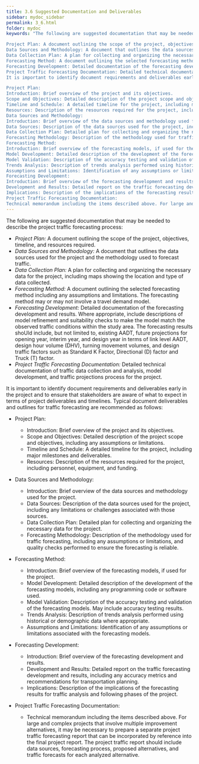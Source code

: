 ```yaml
---
title: 3.6 Suggested Documentation and Deliverables
sidebar: mydoc_sidebar
permalink: 3_6.html
folder: mydoc
keywords: "The following are suggested documentation that may be needed to describe the project traffic forecasting process:

Project Plan: A document outlining the scope of the project, objectives, timeline, and resources required.
Data Sources and Methodology: A document that outlines the data sources used for the project and the methodology used to forecast traffic.
Data Collection Plan: A plan for collecting and organizing the necessary data for the project, including maps showing the location and type of data collected.
Forecasting Method: A document outlining the selected forecasting method including any assumptions and limitations. The forecasting method may or may not involve a travel demand model.
Forecasting Development: Detailed documentation of the forecasting development and results. Where appropriate, include descriptions of model refinement and suitability checks to make the model match the observed traffic conditions within the study area. The forecasting results shoUld include, but not limited to, existing AADT, future projections for opening year, interim year, and design year in terms of link level AADT, design hour volume (DHV), turning movement volumes, and design traffic factors such as Standard K Factor, Directional (D) factor and Truck (T) factor.
Project Traffic Forecasting Documentation: Detailed technical documentation of traffic data collection and analysis, model development, and traffic projections process for the project.
It is important to identify document requirements and deliverables early in the project and to ensure that stakeholders are aware of what to expect in terms of project deliverables and timelines. Typical document deliverables and outlines for traffic forecasting are recommended as follows:

Project Plan:
Introduction: Brief overview of the project and its objectives.
Scope and Objectives: Detailed description of the project scope and objectives, including any assumptions or limitations.
Timeline and Schedule: A detailed timeline for the project, including major milestones and deliverables.
Resources: Description of the resources required for the project, including personnel, equipment, and funding.
Data Sources and Methodology:
Introduction: Brief overview of the data sources and methodology used for the project.
Data Sources: Description of the data sources used for the project, including any limitations or challenges associated with those sources.
Data Collection Plan: Detailed plan for collecting and organizing the necessary data for the project.
Forecasting Methodology: Description of the methodology used for traffic forecasting, including any assumptions or limitations, and quality checks performed to ensure the forecasting is reliable.
Forecasting Method:
Introduction: Brief overview of the forecasting models, if used for the project.
Model Development: Detailed description of the development of the forecasting models, including any programming code or software used.
Model Validation: Description of the accuracy testing and validation of the forecasting models. May include accuracy testing results.
Trends Analysis: Description of trends analysis performed using historical or demographic data where appropriate.
Assumptions and Limitations: Identification of any assumptions or limitations associated with the forecasting models.
Forecasting Development:
Introduction: Brief overview of the forecasting development and results.
Development and Results: Detailed report on the traffic forecasting development and results, including any accuracy metrics and recommendations for transportation planning.
Implications: Description of the implications of the forecasting results for traffic analysis and following phases of the project.
Project Traffic Forecasting Documentation:
Technical memorandum including the items described above. For large and complex projects that involve multiple improvement alternatives, it may be necessary to prepare a separate project traffic forecasting report that can be incorporated by reference into the final project report. The project traffic report should include data sources, forecasting process, proposed alternatives, and traffic forecasts for each analyzed alternative."
---
```


<style>
  div{text-align: left;}
  .ul-circle ul li{ 
      list-style:circle;
      margin-left: 2rem;
      margin-top: 0;
      margin-bottom: 0;
}
</style>


The following are suggested documentation that may be needed to describe the project traffic forecasting process:
+ <i>Project Plan:</i> A document outlining the scope of the project, objectives, timeline, and resources required.
+ <i>Data Sources and Methodology:</i> A document that outlines the data sources used for the project and the methodology used to forecast traffic.
+ <i>Data Collection Plan:</i> A plan for collecting and organizing the necessary data for the project, including maps showing the location and type of data collected.
+ <i>Forecasting Method:</i> A document outlining the selected forecasting method including any assumptions and limitations. The forecasting method may or may not involve a travel demand model.
+ <i>Forecasting Development:</i> Detailed documentation of the forecasting development and results. Where appropriate, include descriptions of model refinement and suitability checks to make the model match the observed traffic conditions within the study area. The forecasting results shoUld include, but not limited to, existing AADT, future projections for opening year, interim year, and design year in terms of link level AADT, design hour volume (DHV), turning movement volumes, and design traffic factors such as Standard K Factor, Directional (D) factor and Truck (T) factor.
+ <i>Project Traffic Forecasting Documentation:</i> Detailed technical documentation of traffic data collection and analysis, model development, and traffic projections process for the project.

It is important to identify document requirements and deliverables early in the project and to ensure that stakeholders are aware of what to expect in terms of project deliverables and timelines. Typical document deliverables and outlines for traffic forecasting are recommended as follows:

+ Project Plan:
<div class="ul-circle">
  <ul>
  <li>Introduction: Brief overview of the project and its objectives.</li>
  <li>Scope and Objectives: Detailed description of the project scope and objectives, including any assumptions or limitations.</li>
  <li>Timeline and Schedule: A detailed timeline for the project, including major milestones and deliverables.</li>
  <li>Resources: Description of the resources required for the project, including personnel, equipment, and funding.</li>
  </ul>
</div>

+ Data Sources and Methodology:
<div class="ul-circle">
  <ul>
  <li>Introduction: Brief overview of the data sources and methodology used for the project.</li>
  <li>Data Sources: Description of the data sources used for the project, including any limitations or challenges associated with those sources.</li>
  <li>Data Collection Plan: Detailed plan for collecting and organizing the necessary data for the project.</li>
  <li>Forecasting Methodology: Description of the methodology used for traffic forecasting, including any assumptions or limitations, and quality checks performed to ensure the forecasting is reliable.</li>
  </ul>
</div>

+ Forecasting Method:
<div class="ul-circle">
  <ul>
  <li>Introduction: Brief overview of the forecasting models, if used for the project.</li>
  <li>Model Development: Detailed description of the development of the forecasting models, including any programming code or software used.</li>
  <li>Model Validation: Description of the accuracy testing and validation of the forecasting models. May include accuracy testing results.</li>
  <li>Trends Analysis: Description of trends analysis performed using historical or demographic data where appropriate. </li>
  <li>Assumptions and Limitations: Identification of any assumptions or limitations associated with the forecasting models.</li>
  </ul>
</div>

+ Forecasting Development:
<div class="ul-circle">
  <ul>
  <li>Introduction: Brief overview of the forecasting development and results.</li>
  <li>Development and Results: Detailed report on the traffic forecasting development and results, including any accuracy metrics and recommendations for transportation planning.</li>
  <li>Implications: Description of the implications of the forecasting results for traffic analysis and following phases of the project.</li>
  </ul>
</div>

+ Project Traffic Forecasting Documentation:
<div class="ul-circle">
  <ul>
  <li>Technical memorandum including the items described above. For large and complex projects that involve multiple improvement alternatives, it may be necessary to prepare a separate project traffic forecasting report that can be incorporated by reference into the final project report. The project traffic report should include data sources, forecasting process, proposed alternatives, and traffic forecasts for each analyzed alternative.</li>
  </ul>
</div>
